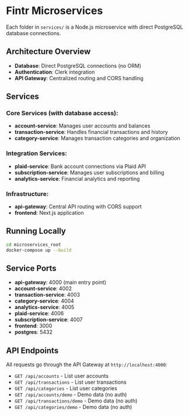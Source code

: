 # Fintr Microservices

Each folder in `services/` is a Node.js microservice with direct PostgreSQL database connections.

## Architecture Overview
- **Database**: Direct PostgreSQL connections (no ORM)
- **Authentication**: Clerk integration
- **API Gateway**: Centralized routing and CORS handling

## Services

### Core Services (with database access):
- **account-service**: Manages user accounts and balances
- **transaction-service**: Handles financial transactions and history
- **category-service**: Manages transaction categories and organization

### Integration Services:
- **plaid-service**: Bank account connections via Plaid API
- **subscription-service**: Manages user subscriptions and billing
- **analytics-service**: Financial analytics and reporting

### Infrastructure:
- **api-gateway**: Central API routing with CORS support
- **frontend**: Next.js application

## Running Locally

```bash
cd microservices_root
docker-compose up --build
```

## Service Ports

- **api-gateway**: 4000 (main entry point)
- **account-service**: 4002
- **transaction-service**: 4003
- **category-service**: 4004
- **analytics-service**: 4005
- **plaid-service**: 4006
- **subscription-service**: 4007
- **frontend**: 3000
- **postgres**: 5432

## API Endpoints

All requests go through the API Gateway at `http://localhost:4000`:

- `GET /api/accounts` - List user accounts
- `GET /api/transactions` - List user transactions  
- `GET /api/categories` - List user categories
- `GET /api/accounts/demo` - Demo data (no auth)
- `GET /api/transactions/demo` - Demo data (no auth)
- `GET /api/categories/demo` - Demo data (no auth)
